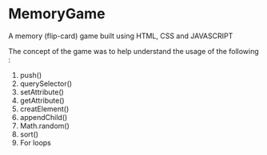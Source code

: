 # MemoryGame
A memory (flip-card) game built using HTML, CSS and JAVASCRIPT


The concept of the game was to help understand the usage of the following :

1. push()
2. querySelector()
3. setAttribute()
4. getAttribute()
5. creatElement()
6. appendChild()
7. Math.random()
8. sort()
9. For loops
